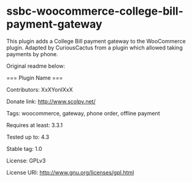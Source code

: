 # ssbc-woocommerce-college-bill-payment-gateway

This plugin adds a College Bill payment gateway to the WooCommerce plugin. Adapted by CuriousCactus from a plugin which allowed taking payments by phone. 

Original readme below:

=== Plugin Name ===

Contributors: XxXYonIXxX

Donate link: http://www.scolpy.net/

Tags: woocommerce, gateway, phone order, offline payment

Requires at least: 3.3.1

Tested up to: 4.3

Stable tag: 1.0

License: GPLv3

License URI: http://www.gnu.org/licenses/gpl.html